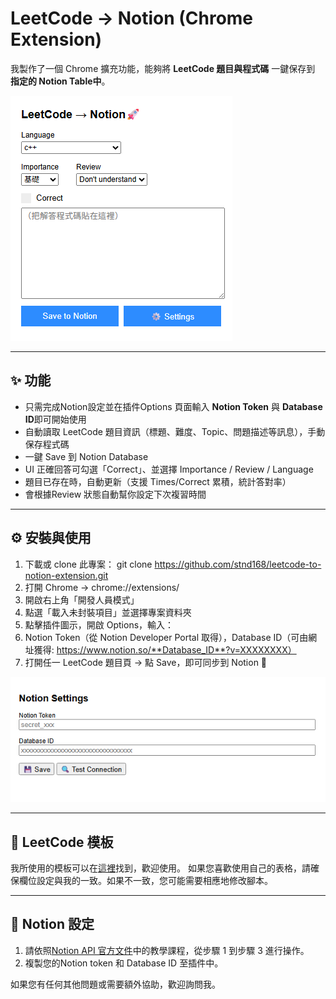 # LeetCode → Notion (Chrome Extension)

我製作了一個 Chrome 擴充功能，能夠將 **LeetCode 題目與程式碼** 一鍵保存到 **指定的 Notion Table中**。

![image](https://github.com/stnd168/leetcode-to-notion-extension/blob/main/info/info.png)

---

## ✨ 功能
- 只需完成Notion設定並在插件Options 頁面輸入 **Notion Token** 與 **Database ID**即可開始使用
- 自動讀取 LeetCode 題目資訊（標題、難度、Topic、問題描述等訊息），手動保存程式碼
- 一鍵 Save 到 Notion Database
- UI 正確回答可勾選「Correct」、並選擇 Importance / Review / Language
- 題目已存在時，自動更新（支援 Times/Correct 累積，統計答對率）
- 會根據Review 狀態自動幫你設定下次複習時間

---

## ⚙️ 安裝與使用

1. 下載或 clone 此專案：
   git clone https://github.com/stnd168/leetcode-to-notion-extension.git
2. 打開 Chrome → chrome://extensions/
3. 開啟右上角「開發人員模式」
4. 點選「載入未封裝項目」並選擇專案資料夾
5. 點擊插件圖示，開啟 Options，輸入：
6. Notion Token（從 Notion Developer Portal 取得），Database ID（可由網址獲得: https://www.notion.so/**Database_ID**?v=XXXXXXXX）
7. 打開任一 LeetCode 題目頁 → 點 Save，即可同步到 Notion 🎉

![image](https://github.com/stnd168/leetcode-to-notion-extension/blob/main/info/option.png)

---
## 📖 LeetCode 模板
我所使用的模板可以在[這裡](https://chrome-saturn-552.notion.site/277a5cc67b55808481fce692b517c255?v=277a5cc67b558144949c000ccdc1de77&source=copy_link)找到，歡迎使用。
如果您喜歡使用自己的表格，請確保欄位設定與我的一致。如果不一致，您可能需要相應地修改腳本。

---
## 📝 Notion 設定
1. 請依照[Notion API 官方文件](https://developers.notion.com/docs/create-a-notion-integration)中的教學課程，從步驟 1 到步驟 3 進行操作。
2. 複製您的Notion token 和 Database ID 至插件中。

如果您有任何其他問題或需要額外協助，歡迎詢問我。
